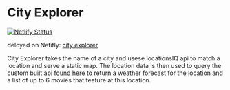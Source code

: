 # City Explorer
[![Netlify Status](https://api.netlify.com/api/v1/badges/7878b3a1-d614-474b-aea5-540239568077/deploy-status)](https://app.netlify.com/sites/city-explorer01/deploys)

deloyed on Netifly: [city explorer](https://city-explorer01.netlify.app)

City Explorer takes the name of a city and usese locationsIQ api to match a location and serve a static map. The location data is then used to query the custom built api [found here](https://github.com/clair3st/city-explorer-api) to return a weather forecast for the location and a list of up to 6 movies that feature at this location.